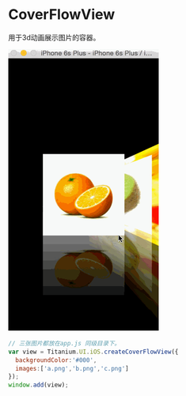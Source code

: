 # CoverFlowView

用于3d动画展示图片的容器。

![cover flow](/images/ui_ios_cover_flow.gif)

```javascript
// 三张图片都放在app.js 同级目录下。
var view = Titanium.UI.iOS.createCoverFlowView({
  backgroundColor:'#000',
  images:['a.png','b.png','c.png']
});
window.add(view);
```
